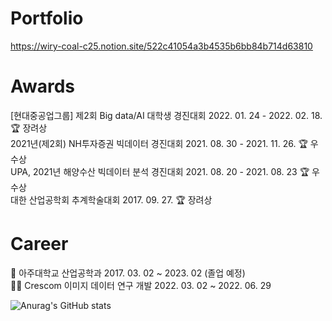 # Portfolio  
https://wiry-coal-c25.notion.site/522c41054a3b4535b6bb84b714d63810

# Awards
[현대중공업그룹] 제2회 Big data/AI 대학생 경진대회 2022. 01. 24 - 2022. 02. 18.  🏆 장려상  
2021년(제2회) NH투자증권 빅데이터 경진대회 2021. 08. 30 - 2021. 11. 26. 🏆 우수상  
UPA, 2021년 해양수산 빅데이터 분석 경진대회 2021. 08. 20 - 2021. 08. 23 🏆 우수상  
대한 산업공학회 추계학술대회 2017. 09. 27. 🏆 장려상  
  
# Career  
🏫 아주대학교 산업공학과 2017. 03. 02 ~  2023. 02 (졸업 예정)  
👩‍💻 Crescom 이미지 데이터 연구 개발 2022. 03. 02 ~ 2022. 06. 29  


![Anurag's GitHub stats](https://github-readme-stats.vercel.app/api?username=troy2331&show_icons=true&theme=radical)
